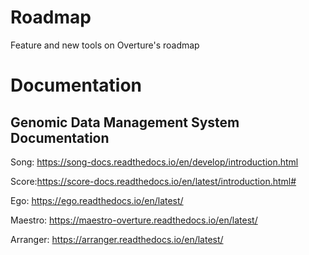 # Roadmap
Feature and new tools on Overture's roadmap

# Documentation

## Genomic Data Management System Documentation 
Song: https://song-docs.readthedocs.io/en/develop/introduction.html

Score:https://score-docs.readthedocs.io/en/latest/introduction.html#

Ego: https://ego.readthedocs.io/en/latest/

Maestro: https://maestro-overture.readthedocs.io/en/latest/

Arranger: https://arranger.readthedocs.io/en/latest/
